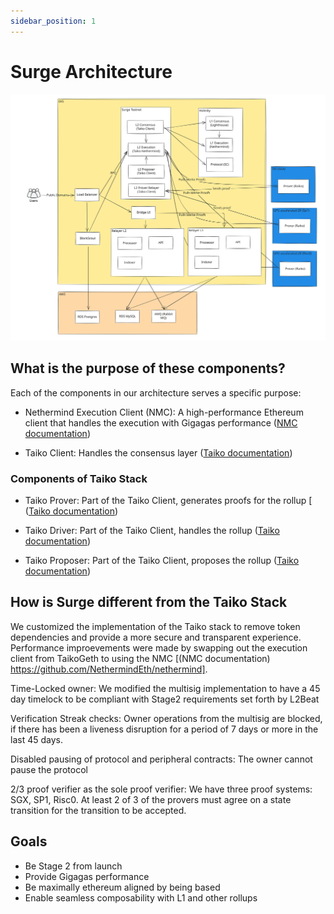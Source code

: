 ```yaml
---
sidebar_position: 1
---
```


# Surge Architecture

![Surge Architecture](/img/Surge-Architecture.svg)

## What is the purpose of these components?

Each of the components in our architecture serves a specific purpose:

- Nethermind Execution Client (NMC): A high-performance Ethereum client that handles the execution with Gigagas performance ([NMC documentation](https://github.com/NethermindEth/nethermind))

- Taiko Client: Handles the consensus layer ([Taiko documentation](https://docs.taiko.xyz/taiko-alethia-protocol/protocol-architecture/taiko-alethia-nodes#consensus-layer-taiko-client))

### Components of Taiko Stack

- Taiko Prover: Part of the Taiko Client, generates proofs for the rollup [
  ([Taiko documentation](https://github.com/taiko-eth/taiko))

- Taiko Driver: Part of the Taiko Client, handles the rollup ([Taiko documentation](https://github.com/taiko-eth/taiko))

- Taiko Proposer: Part of the Taiko Client, proposes the rollup ([Taiko documentation]( https://github.com/taiko-eth/taiko))

## How is Surge different from the Taiko Stack

We customized the implementation of the Taiko stack to remove token dependencies and provide a more secure and transparent experience.
Performance improevements were made by swapping out the execution client from TaikoGeth to using the NMC [(NMC documentation) https://github.com/NethermindEth/nethermind].

Time-Locked owner: We modified the multisig implementation to have a 45 day timelock to be compliant with Stage2 requirements set forth by L2Beat

Verification Streak checks: Owner operations from the multisig are blocked, if there has been a liveness disruption for a period of 7 days or more in the last 45 days.

Disabled pausing of protocol and peripheral contracts: The owner cannot pause the protocol

2/3 proof verifier as the sole proof verifier: We have three proof systems: SGX, SP1, Risc0. At least 2 of 3 of the provers must agree on a state transition for the transition to be accepted.

## Goals

- Be Stage 2 from launch
- Provide Gigagas performance
- Be maximally ethereum aligned by being based
- Enable seamless composability with L1 and other rollups
